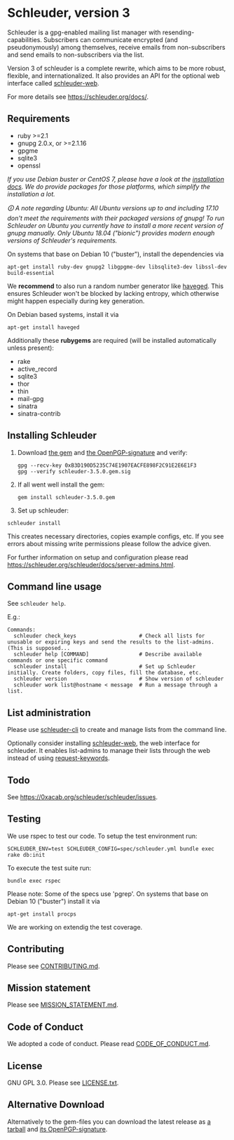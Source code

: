 Schleuder, version 3
======================================

Schleuder is a gpg-enabled mailing list manager with resending-capabilities. Subscribers can communicate encrypted (and pseudonymously) among themselves, receive emails from non-subscribers and send emails to non-subscribers via the list.

Version 3 of schleuder is a complete rewrite, which aims to be more robust, flexible, and internationalized. It
also provides an API for the optional web interface called [schleuder-web](https://0xacab.org/schleuder/schleuder-web).

For more details see <https://schleuder.org/docs/>.

Requirements
------------
* ruby >=2.1
* gnupg 2.0.x, or >=2.1.16
* gpgme
* sqlite3
* openssl

*If you use Debian buster or CentOS 7, please have a look at the [installation docs](https://schleuder.org/schleuder/docs/server-admins.html#installation). We do provide packages for those platforms, which simplify the installation a lot.*

*🛈 A note regarding Ubuntu: All Ubuntu versions up to and including 17.10 don't meet the requirements with their packaged versions of gnupg! To run Schleuder on Ubuntu you currently have to install a more recent version of gnupg manually. Only Ubuntu 18.04 ("bionic") provides modern enough versions of Schleuder's requirements.*

On systems that base on Debian 10 ("buster"), install the dependencies via

    apt-get install ruby-dev gnupg2 libgpgme-dev libsqlite3-dev libssl-dev build-essential


We **recommend** to also run a random number generator like [haveged](http://www.issihosts.com/haveged/). This ensures Schleuder won't be blocked by lacking entropy, which otherwise might happen especially during key generation.

On Debian based systems, install it via

    apt-get install haveged


Additionally these **rubygems** are required (will be installed automatically unless present):

* rake
* active_record
* sqlite3
* thor
* thin
* mail-gpg
* sinatra
* sinatra-contrib


Installing Schleuder
------------

1. Download [the gem](https://schleuder.org/download/schleuder-3.5.0.gem) and [the OpenPGP-signature](https://schleuder.org/download/schleuder-3.5.0.gem.sig) and verify:
   ```
   gpg --recv-key 0xB3D190D5235C74E1907EACFE898F2C91E2E6E1F3
   gpg --verify schleuder-3.5.0.gem.sig
   ```

2. If all went well install the gem:
   ```
   gem install schleuder-3.5.0.gem
   ```

3. Set up schleuder:
  ```
  schleuder install
  ```
  This creates necessary directories, copies example configs, etc. If you see errors about missing write permissions please follow the advice given.


For further information on setup and configuration please read <https://schleuder.org/schleuder/docs/server-admins.html>.


Command line usage
-----------------

See `schleuder help`.

E.g.:

    Commands:
      schleuder check_keys                    # Check all lists for unusable or expiring keys and send the results to the list-admins. (This is supposed...
      schleuder help [COMMAND]                # Describe available commands or one specific command
      schleuder install                       # Set up Schleuder initially. Create folders, copy files, fill the database, etc.
      schleuder version                       # Show version of schleuder
      schleuder work list@hostname < message  # Run a message through a list.

List administration
-------------------

Please use
[schleuder-cli](https://0xacab.org/schleuder/schleuder-cli) to create and
manage lists from the command line.

Optionally consider installing
[schleuder-web](https://0xacab.org/schleuder/schleuder-web), the web
interface for schleuder. It enables list-admins to manage their lists through
the web instead of using [request-keywords](https://schleuder.org/docs/#subscription-and-key-management).



Todo
----

See <https://0xacab.org/schleuder/schleuder/issues>.

Testing
-------
We use rspec to test our code. To setup the test environment run:


    SCHLEUDER_ENV=test SCHLEUDER_CONFIG=spec/schleuder.yml bundle exec rake db:init

To execute the test suite run:

    bundle exec rspec

Please note: Some of the specs use 'pgrep'. On systems that base on Debian 10 ("buster") install it via 

    apt-get install procps

We are working on extendig the test coverage.

Contributing
------------

Please see [CONTRIBUTING.md](CONTRIBUTING.md).


Mission statement
-----------------

Please see [MISSION_STATEMENT.md](MISSION_STATEMENT.md).


Code of Conduct
---------------

We adopted a code of conduct. Please read [CODE_OF_CONDUCT.md](CODE_OF_CONDUCT.md).


License
-------

GNU GPL 3.0. Please see [LICENSE.txt](LICENSE.txt).


Alternative Download
--------------------

Alternatively to the gem-files you can download the latest release as [a tarball](https://schleuder.org/download/schleuder-3.5.0.tar.gz) and [its OpenPGP-signature](https://schleuder.org/download/schleuder-3.5.0.tar.gz.sig).

